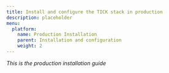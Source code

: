 ```yaml
---
title: Install and configure the TICK stack in production
description: placeholder
menu:
  platform:
    name: Production Installation
    parent: Installation and configuration
    weight: 2
---
```


_This is the production installation guide_
